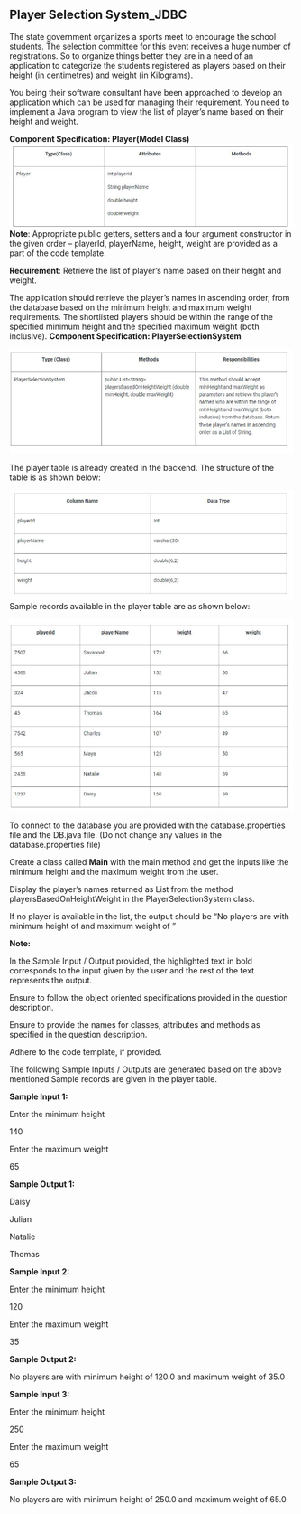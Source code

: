## Player Selection System_JDBC
The state government organizes a sports meet to encourage the school students. The selection committee for this event receives a huge number of registrations. So to organize things better they are in a need of an application to categorize the students registered as players based on their height (in centimetres) and weight (in Kilograms).

You being their software consultant have been approached to develop an application which can be used for managing their requirement. You need to implement a Java program to view the list of player’s name based on their height and weight.

**Component Specification: Player(Model Class)** <br/>
![player](resources/player.JPG) <br/>
**Note**: Appropriate public getters, setters and a four argument constructor in the given order – playerId, playerName, height, weight are provided as a part of the code template.

**Requirement**: Retrieve the list of player’s name based on their height and weight.

The application should retrieve the player’s names in ascending order, from the database based on the minimum height and maximum weight requirements. The shortlisted players should be within the range of the specified minimum height and the specified maximum weight (both inclusive).
**Component Specification: PlayerSelectionSystem**  <br/>

![player](resources/player1.JPG) <br/>

The player table is already created in the backend. The structure of the table is as shown below:<br/>

![player](resources/player.2.JPG) <br/>
Sample records available in the player table are as shown below:<br/>

![player](resources/player3.JPG) <br/>

To connect to the database you are provided with the database.properties file and the DB.java file. (Do not change any values in the database.properties file)

Create a class called **Main** with the main method and get the inputs like the minimum height and the maximum weight from the user.

Display the player’s names returned as List<String> from the method playersBasedOnHeightWeight  in the PlayerSelectionSystem class.

If no player is available in the list, the output should be “No players are with minimum height of <minHeight> and maximum weight of <maxWeight>”


**Note:**

In the Sample Input / Output provided, the highlighted text in bold corresponds to the input given by the user and the rest of the text represents the output.

Ensure to follow the object oriented specifications provided in the question description.

Ensure to provide the names for classes, attributes and methods as specified in the question description.

Adhere to the code template, if provided.

The following Sample Inputs / Outputs are generated based on the above mentioned Sample records are given in the player table.


**Sample Input 1:**

Enter the minimum height

140

Enter the maximum weight

65

**Sample Output 1:**

Daisy

Julian

Natalie

Thomas


**Sample Input 2:**

Enter the minimum height

120

Enter the maximum weight

35

**Sample Output 2:**

No players are with minimum height of 120.0 and maximum weight of 35.0


**Sample Input 3:**

Enter the minimum height

250

Enter the maximum weight

65

**Sample Output 3:**

No players are with minimum height of 250.0 and maximum weight of 65.0








